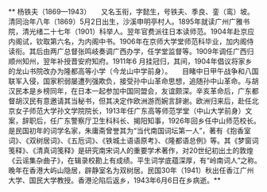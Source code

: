 **    杨铁夫（1869—1943）　　又名玉衔，字懿生，号铁夫、季良、銮（鸾）坡。清同治年八年（1869）5月2日出生，沙溪申明亭村人。1895年就读广州广雅书院，清光绪二十七年（1901）科举人。翌年官费派往日本读师范。1904年赴京应内阁试，钦取第六名，为内阁中书。1906年在京师大学堂师范科毕业，加内阁侍读衔。其后由两广总督张鸣岐奏调广西办学，任学堂监督等。1909年调任广西归顺州知州，翌年补授晋安府知府。1911年6 月挂冠归，其间，1904年倡议将家乡的龙山书院改办为隆都高等小学（今龙山中学前身）。　　目睹中日甲午战争和八国联军入侵，国家积弱屡遭列强欺负，接受孙中山革命思想，追随孙中山革命。与胡汉民本是乡榜同年，在日本一起参加中国同盟会，友谊颇深。辛亥革命后，广东都督胡汉民有意邀请其当秘书，但其决定作欧洲游而婉言辞谢。欧洲归来后，赴任北京女子师范大学孙文学院院长，1913年任广东高等师范学堂（中山大学前身）文案，辞职后，任广东警察厅卫生科科长、揭阳知事，1926年回乡任中山师范校长。　　是民国初年的词学名家，朱庸斋曾誉其为“当代南国词坛第一人”，著有《抱香室词》、《双树居词》、《五卮词》、《铁城土语语原考》、《隆都语总例》等。其《梦窗词笺释》、《清真词笺释》是研究南宋词人的重要学术著作，对20世纪初出土的敦煌《云谣集杂曲子》，在辑录校勘上有成绩。平生词学底蕴深厚，有“岭南词人”之称。　　晚年在香港大屿山隐居，辟静室名为双树居。民国30年（1941）秋出任香江广州大学、国民大学教授。香港沦陷后返乡，1943年6月6日在乡病逝。**